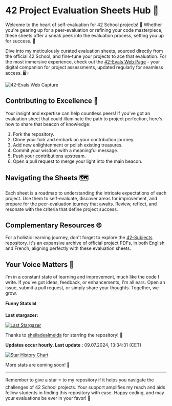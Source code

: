 # 42 Project Evaluation Sheets Hub 🎯

Welcome to the heart of self-evaluation for 42 School projects! 📝 Whether you're gearing up for a peer-evaluation or refining your code masterpiece, these sheets offer a sneak peek into the evaluation process, setting you up for success. 🌟

Dive into my meticulously curated evaluation sheets, sourced directly from the official 42 School, and fine-tune your projects to ace that evaluation. For the most immersive experience, check out the [42-Evals Web Page](https://42evals.com) - your digital companion for project assessments, updated regularly for seamless access. 🖥️✨

![42-Evals Web Capture](website/assets/images/site_preview.png)

## Contributing to Excellence 🤝

Your insight and expertise can help countless peers! If you've got an evaluation sheet that could illuminate the path to project perfection, here's how to share that beacon of knowledge:

1. Fork the repository.
2. Clone your fork and embark on your contribution journey.
3. Add new enlightenment or polish existing treasures.
4. Commit your wisdom with a meaningful message.
5. Push your contributions upstream.
6. Open a pull request to merge your light into the main beacon.

## Navigating the Sheets 🗺️

Each sheet is a roadmap to understanding the intricate expectations of each project. Use them to self-evaluate, discover areas for improvement, and prepare for the peer-evaluation journey that awaits. Review, reflect, and resonate with the criteria that define project success.

## Complementary Resources 🌐

For a holistic learning journey, don't forget to explore the [42-Subjects](https://github.com/rphlr/42-Subjects/) repository. It's an expansive archive of official project PDFs, in both English and French, aligning perfectly with these evaluation sheets.

## Your Voice Matters 📢

I'm in a constant state of learning and improvement, much like the code I write. If you've got ideas, feedback, or enhancements, I'm all ears. Open an issue, submit a pull request, or simply share your thoughts. Together, we grow.

<b>Funny Stats 📊</b>

  **Last stargazer:**

  <!--last_stargazer_start-->
  [![Last Stargazer](https://avatars.githubusercontent.com/u/131484966?v=4&s=250)](https://github.com/sheiladealmeida)
  <!--last_stargazer_end-->
  
  Thanks to <!--name_start-->[sheiladealmeida](https://github.com/sheiladealmeida)<!--name_end--> for starring the repository! 🎉

  **Updates occur hourly. Last update :** <!--date_start-->09.07.2024, 13:34:31<!--date_end--> (CET)

 [![Star History Chart](https://api.star-history.com/svg?repos=rphlr/42-Evals&type=Date)](https://star-history.com/#rphlr/42-Evals&Date)

  More stats are coming soon! 🤖


---

Remember to give a star ⭐ to my repository if it helps you navigate the challenges of 42 School projects. Your support amplifies my reach and aids fellow students in finding this repository with ease. Happy coding, and may your evaluations be ever in your favor! 🚀
